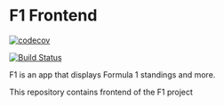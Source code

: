 # F1 Frontend

[![codecov](https://codecov.io/gh/willardshikami/f1-fe/branch/master/graph/badge.svg)](https://codecov.io/gh/willardshikami/f1-fe)

[![Build Status](https://travis-ci.com/willardshikami/f1-fe.svg?branch=master)](https://travis-ci.com/willardshikami/f1-fe)

F1 is an app that displays Formula 1 standings and more.

This repository contains frontend of the F1 project
